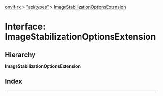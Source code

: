 [onvif-rx](../README.md) > ["api/types"](../modules/_api_types_.md) > [ImageStabilizationOptionsExtension](../interfaces/_api_types_.imagestabilizationoptionsextension.md)

# Interface: ImageStabilizationOptionsExtension

## Hierarchy

**ImageStabilizationOptionsExtension**

## Index

---

